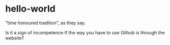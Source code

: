 # hello-world
"time honoured tradition", as they say.

Is it a sign of incompetence if the way you have to use Github is through the website?
